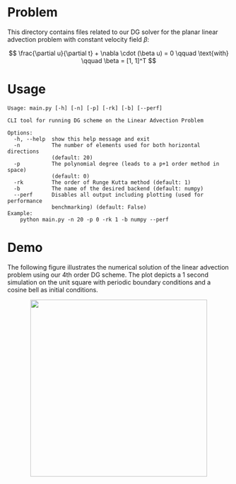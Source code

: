 # Problem

This directory contains files related to our DG solver for the planar linear advection problem with constant velocity field $\beta$:

$$
\frac{\partial u}{\partial t} + \nabla \cdot (\beta u) = 0 \qquad \text{with} \qquad \beta = [1, 1]^T
$$

# Usage
```
Usage: main.py [-h] [-n] [-p] [-rk] [-b] [--perf]

CLI tool for running DG scheme on the Linear Advection Problem

Options:
  -h, --help  show this help message and exit
  -n          The number of elements used for both horizontal directions
              (default: 20)
  -p          The polynomial degree (leads to a p+1 order method in space)
              (default: 0)
  -rk         The order of Runge Kutta method (default: 1)
  -b          The name of the desired backend (default: numpy)
  --perf      Disables all output including plotting (used for performance
              benchmarking) (default: False)
Example:
    python main.py -n 20 -p 0 -rk 1 -b numpy --perf
```

# Demo

The following figure illustrates the numerical solution of the linear advection problem using our 4th order DG scheme.
The plot depicts a 1 second simulation on the unit square with periodic boundary conditions and a cosine bell as initial conditions.



<p align="center">
  <img width="400" height="400" src="https://user-images.githubusercontent.com/58524567/183125781-918d5460-6e8d-4df6-98d4-d533c751e029.gif">
</p>



